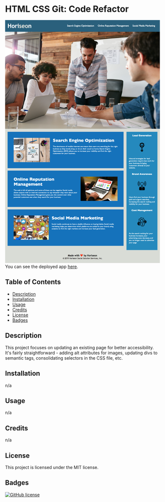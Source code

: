 # HTML CSS Git: Code Refactor

![Code Refactor App](./assets/images/app.png)
You can see the deployed app [here](https://maphaiyarath.github.io/bootcamp-html-css-git-code-refactor/).

## Table of Contents
* [Description](#description)
* [Installation](#installation)
* [Usage](#usage)
* [Credits](#credits)
* [License](#license)
* [Badges](#badges)

## Description
This project focuses on updating an existing page for better accessibility. It's fairly straightforward - adding alt attributes for images, updating divs to semantic tags, consolidating selectors in the CSS file, etc.

## Installation
n/a

## Usage
n/a

## Credits
n/a

## License
This project is licensed under the MIT license.

## Badges
[![GitHub license](https://img.shields.io/badge/license-MIT-blue.svg)](https://github.com/maphaiyarath/bootcamp-html-css-git-code-refactor)